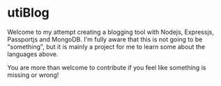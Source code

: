 <h1>utiBlog</h1>
<p>Welcome to my attempt creating a blogging tool with Nodejs, Expressjs, Passportjs and MongoDB. I'm fully aware that this is not going to be "something", but it is mainly a project for me to learn some about the languages above. </p>
<p>You are more than welcome to contribute if you feel like something is missing or wrong!</p>